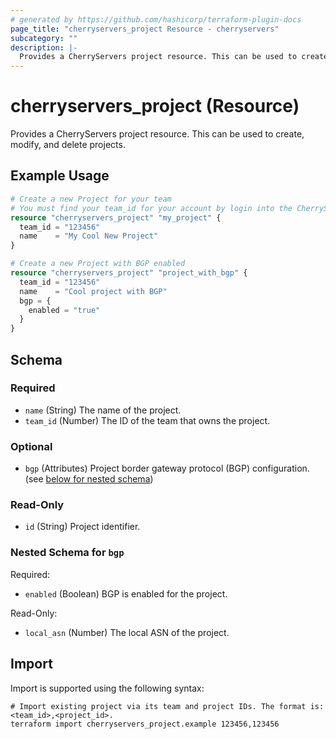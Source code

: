 ```yaml
---
# generated by https://github.com/hashicorp/terraform-plugin-docs
page_title: "cherryservers_project Resource - cherryservers"
subcategory: ""
description: |-
  Provides a CherryServers project resource. This can be used to create, modify, and delete projects.
---
```


# cherryservers_project (Resource)

Provides a CherryServers project resource. This can be used to create, modify, and delete projects.

## Example Usage

```terraform
# Create a new Project for your team
# You must find your team_id for your account by login into the CherryServers portal: [https://portal.cherryservers.com/#/login](https://portal.cherryservers.com/#/login)
resource "cherryservers_project" "my_project" {
  team_id = "123456"
  name    = "My Cool New Project"
}

# Create a new Project with BGP enabled
resource "cherryservers_project" "project_with_bgp" {
  team_id = "123456"
  name    = "Cool project with BGP"
  bgp = {
    enabled = "true"
  }
}
```

<!-- schema generated by tfplugindocs -->
## Schema

### Required

- `name` (String) The name of the project.
- `team_id` (Number) The ID of the team that owns the project.

### Optional

- `bgp` (Attributes) Project border gateway protocol (BGP) configuration. (see [below for nested schema](#nestedatt--bgp))

### Read-Only

- `id` (String) Project identifier.

<a id="nestedatt--bgp"></a>
### Nested Schema for `bgp`

Required:

- `enabled` (Boolean) BGP is enabled for the project.

Read-Only:

- `local_asn` (Number) The local ASN of the project.

## Import

Import is supported using the following syntax:

```shell
# Import existing project via its team and project IDs. The format is: <team_id>,<project_id>.
terraform import cherryservers_project.example 123456,123456
```
